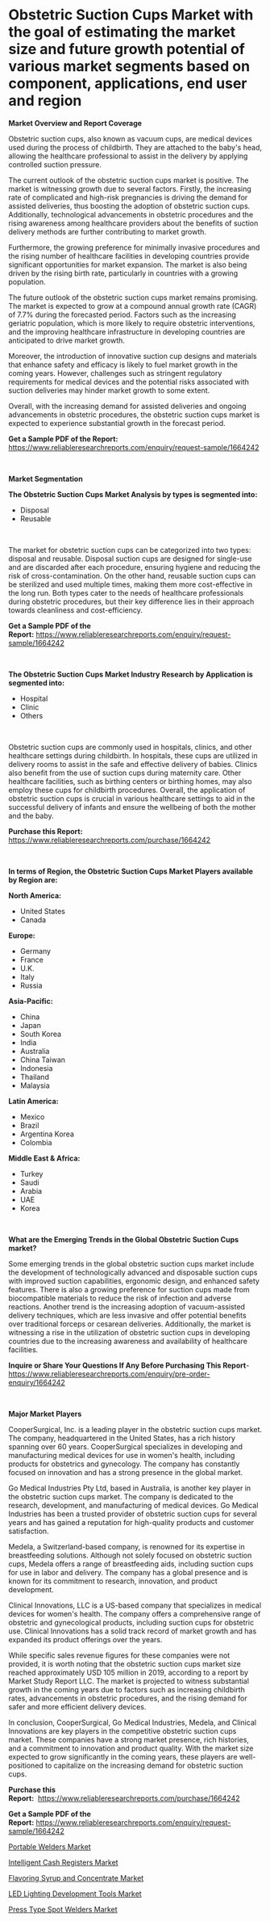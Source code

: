 <p><h1>Obstetric Suction Cups Market with the goal of estimating the market size and future growth potential of various market segments based on component, applications, end user and region</h1></p><p><strong>Market Overview and Report Coverage</strong></p>
<p><p>Obstetric suction cups, also known as vacuum cups, are medical devices used during the process of childbirth. They are attached to the baby's head, allowing the healthcare professional to assist in the delivery by applying controlled suction pressure.</p><p>The current outlook of the obstetric suction cups market is positive. The market is witnessing growth due to several factors. Firstly, the increasing rate of complicated and high-risk pregnancies is driving the demand for assisted deliveries, thus boosting the adoption of obstetric suction cups. Additionally, technological advancements in obstetric procedures and the rising awareness among healthcare providers about the benefits of suction delivery methods are further contributing to market growth.</p><p>Furthermore, the growing preference for minimally invasive procedures and the rising number of healthcare facilities in developing countries provide significant opportunities for market expansion. The market is also being driven by the rising birth rate, particularly in countries with a growing population.</p><p>The future outlook of the obstetric suction cups market remains promising. The market is expected to grow at a compound annual growth rate (CAGR) of 7.7% during the forecasted period. Factors such as the increasing geriatric population, which is more likely to require obstetric interventions, and the improving healthcare infrastructure in developing countries are anticipated to drive market growth.</p><p>Moreover, the introduction of innovative suction cup designs and materials that enhance safety and efficacy is likely to fuel market growth in the coming years. However, challenges such as stringent regulatory requirements for medical devices and the potential risks associated with suction deliveries may hinder market growth to some extent.</p><p>Overall, with the increasing demand for assisted deliveries and ongoing advancements in obstetric procedures, the obstetric suction cups market is expected to experience substantial growth in the forecast period.</p></p>
<p><strong>Get a Sample PDF of the Report:</strong> <a href="https://www.reliableresearchreports.com/enquiry/request-sample/1664242">https://www.reliableresearchreports.com/enquiry/request-sample/1664242</a></p>
<p>&nbsp;</p>
<p><strong>Market Segmentation</strong></p>
<p><strong>The Obstetric Suction Cups Market Analysis by types is segmented into:</strong></p>
<p><ul><li>Disposal</li><li>Reusable</li></ul></p>
<p>&nbsp;</p>
<p><p>The market for obstetric suction cups can be categorized into two types: disposal and reusable. Disposal suction cups are designed for single-use and are discarded after each procedure, ensuring hygiene and reducing the risk of cross-contamination. On the other hand, reusable suction cups can be sterilized and used multiple times, making them more cost-effective in the long run. Both types cater to the needs of healthcare professionals during obstetric procedures, but their key difference lies in their approach towards cleanliness and cost-efficiency.</p></p>
<p><strong>Get a Sample PDF of the Report:</strong>&nbsp;<a href="https://www.reliableresearchreports.com/enquiry/request-sample/1664242">https://www.reliableresearchreports.com/enquiry/request-sample/1664242</a></p>
<p>&nbsp;</p>
<p><strong>The Obstetric Suction Cups Market Industry Research by Application is segmented into:</strong></p>
<p><ul><li>Hospital</li><li>Clinic</li><li>Others</li></ul></p>
<p>&nbsp;</p>
<p><p>Obstetric suction cups are commonly used in hospitals, clinics, and other healthcare settings during childbirth. In hospitals, these cups are utilized in delivery rooms to assist in the safe and effective delivery of babies. Clinics also benefit from the use of suction cups during maternity care. Other healthcare facilities, such as birthing centers or birthing homes, may also employ these cups for childbirth procedures. Overall, the application of obstetric suction cups is crucial in various healthcare settings to aid in the successful delivery of infants and ensure the wellbeing of both the mother and the baby.</p></p>
<p><strong>Purchase this Report:</strong>&nbsp; <a href="https://www.reliableresearchreports.com/purchase/1664242">https://www.reliableresearchreports.com/purchase/1664242</a></p>
<p>&nbsp;</p>
<p><strong>In terms of Region, the Obstetric Suction Cups Market Players available by Region are:</strong></p>
<p>
    <p> <strong> North America: </strong>
        <ul>
            <li>United States</li>
            <li>Canada</li>
        </ul>
        </p> 
    <p> <strong> Europe: </strong>
        <ul>
            <li>Germany</li>
            <li>France</li>
            <li>U.K.</li>
            <li>Italy</li>
            <li>Russia</li>
        </ul>
        </p> 
    <p> <strong> Asia-Pacific: </strong>
        <ul>
            <li>China</li>
            <li>Japan</li>
            <li>South Korea</li>
            <li>India</li>
            <li>Australia</li>
            <li>China Taiwan</li>
            <li>Indonesia</li>
            <li>Thailand</li>
            <li>Malaysia</li>
        </ul>
        </p> 
    <p> <strong> Latin America: </strong>
        <ul>
            <li>Mexico</li>
            <li>Brazil</li>
            <li>Argentina Korea</li>
            <li>Colombia</li>
        </ul>
        </p> 
    <p> <strong> Middle East & Africa: </strong>
        <ul>
            <li>Turkey</li>
            <li>Saudi</li>
            <li>Arabia</li>
            <li>UAE</li>
            <li>Korea</li>
        </ul>
    </p>
    </p>
<p>&nbsp;</p>
<p><strong>What are the Emerging Trends in the Global Obstetric Suction Cups market?</strong></p>
<p><p>Some emerging trends in the global obstetric suction cups market include the development of technologically advanced and disposable suction cups with improved suction capabilities, ergonomic design, and enhanced safety features. There is also a growing preference for suction cups made from biocompatible materials to reduce the risk of infection and adverse reactions. Another trend is the increasing adoption of vacuum-assisted delivery techniques, which are less invasive and offer potential benefits over traditional forceps or cesarean deliveries. Additionally, the market is witnessing a rise in the utilization of obstetric suction cups in developing countries due to the increasing awareness and availability of healthcare facilities.</p></p>
<p><strong>Inquire or Share Your Questions If Any Before Purchasing This Report</strong>- <a href="https://www.reliableresearchreports.com/enquiry/pre-order-enquiry/1664242">https://www.reliableresearchreports.com/enquiry/pre-order-enquiry/1664242</a></p>
<p>&nbsp;</p>
<p><strong>Major Market Players</strong></p>
<p><p>CooperSurgical, Inc. is a leading player in the obstetric suction cups market. The company, headquartered in the United States, has a rich history spanning over 60 years. CooperSurgical specializes in developing and manufacturing medical devices for use in women's health, including products for obstetrics and gynecology. The company has constantly focused on innovation and has a strong presence in the global market.</p><p>Go Medical Industries Pty Ltd, based in Australia, is another key player in the obstetric suction cups market. The company is dedicated to the research, development, and manufacturing of medical devices. Go Medical Industries has been a trusted provider of obstetric suction cups for several years and has gained a reputation for high-quality products and customer satisfaction.</p><p>Medela, a Switzerland-based company, is renowned for its expertise in breastfeeding solutions. Although not solely focused on obstetric suction cups, Medela offers a range of breastfeeding aids, including suction cups for use in labor and delivery. The company has a global presence and is known for its commitment to research, innovation, and product development.</p><p>Clinical Innovations, LLC is a US-based company that specializes in medical devices for women's health. The company offers a comprehensive range of obstetric and gynecological products, including suction cups for obstetric use. Clinical Innovations has a solid track record of market growth and has expanded its product offerings over the years.</p><p>While specific sales revenue figures for these companies were not provided, it is worth noting that the obstetric suction cups market size reached approximately USD 105 million in 2019, according to a report by Market Study Report LLC. The market is projected to witness substantial growth in the coming years due to factors such as increasing childbirth rates, advancements in obstetric procedures, and the rising demand for safer and more efficient delivery devices.</p><p>In conclusion, CooperSurgical, Go Medical Industries, Medela, and Clinical Innovations are key players in the competitive obstetric suction cups market. These companies have a strong market presence, rich histories, and a commitment to innovation and product quality. With the market size expected to grow significantly in the coming years, these players are well-positioned to capitalize on the increasing demand for obstetric suction cups.</p></p>
<p><strong>Purchase this Report:</strong>&nbsp;&nbsp;<a href="https://www.reliableresearchreports.com/purchase/1664242">https://www.reliableresearchreports.com/purchase/1664242</a></p>
<p></p>
<p><strong>Get a Sample PDF of the Report:</strong>&nbsp;<a href="https://www.reliableresearchreports.com/enquiry/request-sample/1664242">https://www.reliableresearchreports.com/enquiry/request-sample/1664242</a></p>
<p><p><a href="https://medium.com/@zoeyjohns1903/portable-welders-market-size-growth-forecast-2023-2030-7badeface75f">Portable Welders Market</a></p><p><a href="https://www.linkedin.com/pulse/intelligent-cash-registers-market-size-growth-forecast/">Intelligent Cash Registers Market</a></p><p><a href="https://www.linkedin.com/pulse/flavoring-syrup-concentrate-market-size-share-global-analysis/">Flavoring Syrup and Concentrate Market</a></p><p><a href="https://www.linkedin.com/pulse/led-lighting-development-tools-market-size-share-amp-trends/">LED Lighting Development Tools Market</a></p><p><a href="https://medium.com/@bartlakin/press-type-spot-welders-market-size-growth-forecast-2023-2030-a026e5adf546">Press Type Spot Welders Market</a></p></p>